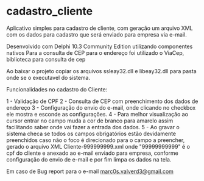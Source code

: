 # cadastro_cliente
Aplicativo simples para cadastro de cliente, com geração um arquivo XML com os dados para cadastro que será enviado para empresa via e-mail.

Desenvolvido com Delphi 10.3 Community Edition utilizando componentes nativos
Para a consulta de CEP para o endereço foi utilizado o ViaCep, biblioteca para consulta de cep

Ao baixar o projeto copiar os arquivos ssleay32.dll e libeay32.dll para pasta onde se o executavel do sistema.

Funcionalidades no cadastro do Cliente:

1 - Validação de CPF
2 - Consulta de CEP com preenchimento dos dados de endereço
3 - Configuração do envio do e-mail, onde clicando no checkbox ele mostra e esconde as configurações.
4 - Para melhor visualização ao cursor entrar no campo muda a cor de branco para amarelo assim facilitando saber onde vai fazer 
    a entrada dos dados.
5 - Ao gravar o sistema checa se todos os campos obrigatórios estão devidamente preenchidos caso não o foco é direcionado para 
    o campo a preencher, gerado o arquivo XML Cliente-999999999.xml onde "99999999999" é o cpf do cliente e anexado ao e-mail 
    enviado para empresa, conforme configuração do envio de e-mail e por fim limpa os dados na tela.
    
Em caso de Bug report para o e-mail marc0s.valverd3@gmail.com
